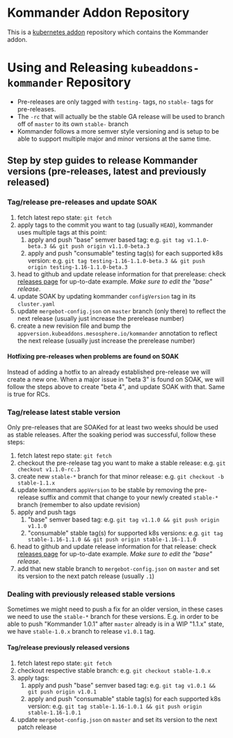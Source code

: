 # Kommander Addon Repository

This is a [kubernetes addon](https://github.com/mesosphere/kubeaddons) repository which contains the Kommander addon.

# Using and Releasing `kubeaddons-kommander` Repository

- Pre-releases are only tagged with `testing-` tags, no `stable-` tags for pre-releases.
- The `-rc` that will actually be the stable GA release will be used to branch off of `master` to its own `stable-` branch
- Kommander follows a more semver style versioning and is setup to be able to support multiple major and minor versions at the same time.

## Step by step guides to release Kommander versions (pre-releases, latest and previously released)

### Tag/release pre-releases and update SOAK

1. fetch latest repo state: `git fetch`
1. apply tags to the commit you want to tag (usually `HEAD`), kommander uses multiple tags at this point:
   1. apply and push "base" semver based tag: e.g. `git tag v1.1.0-beta.3 && git push origin v1.1.0-beta.3`
   1. apply and push "consumable" testing tag(s) for each supported k8s version: e.g. `git tag testing-1.16-1.1.0-beta.3 && git push origin testing-1.16-1.1.0-beta.3`
1. head to github and update release information for that prerelease: check [releases page](https://github.com/mesosphere/kubeaddons-kommander/releases) for up-to-date example. _Make sure to edit the "base" release_.
1. update SOAK by updating kommander `configVersion` tag in its `cluster.yaml`
1. update `mergebot-config.json` on `master` branch (only there) to reflect the next release (usually just increase the prerelease number)
1. create a new revision file and bump the `appversion.kubeaddons.mesosphere.io/kommander` annotation to reflect the next release (usually just increase the prerelease number)

#### Hotfixing pre-releases when problems are found on SOAK

Instead of adding a hotfix to an already established pre-release we will create a new one.
When a major issue in "beta 3" is found on SOAK, we will follow the steps above to create "beta 4", and update SOAK with that. Same is true for RCs.

### Tag/release latest stable version

Only pre-releases that are SOAKed for at least two weeks should be used as stable releases. After the soaking period was successful, follow these steps:

1. fetch latest repo state: `git fetch`
1. checkout the pre-release tag you want to make a stable release: e.g. `git checkout v1.1.0-rc.3`
1. create new `stable-*` branch for that minor release: e.g. `git checkout -b stable-1.1.x`
1. update kommanders `appVersion` to be stable by removing the pre-release suffix and commit that change to your newly created `stable-*` branch (remember to also update revision)
1. apply and push tags
   1. "base" semver based tag: e.g. `git tag v1.1.0 && git push origin v1.1.0`
   1. "consumable" stable tag(s) for supported k8s versions: e.g. `git tag stable-1.16-1.1.0 && git push origin stable-1.16-1.1.0`
1. head to github and update release information for that release: check [releases page](https://github.com/mesosphere/kubeaddons-kommander/releases) for up-to-date example. _Make sure to edit the "base" release_.
1. add that new stable branch to `mergebot-config.json` on `master` and set its version to the next patch release (usually `.1`)

### Dealing with previously released stable versions

Sometimes we might need to push a fix for an older version, in these cases we need to use the `stable-*` branch for these versions. E.g. in order to be able to push "Kommander 1.0.1" after `master` already is in a WIP "1.1.x" state, we have `stable-1.0.x` branch to release `v1.0.1` tag.

#### Tag/release previously released versions

1. fetch latest repo state: `git fetch`
1. checkout respective stable branch: e.g. `git checkout stable-1.0.x`
1. apply tags:
   1. apply and push "base" semver based tag: e.g. `git tag v1.0.1 && git push origin v1.0.1`
   1. apply and push "consumable" stable tag(s) for each supported k8s version: e.g. `git tag stable-1.16-1.0.1 && git push origin stable-1.16-1.0.1`
1. update `mergebot-config.json` on `master` and set its version to the next patch release
